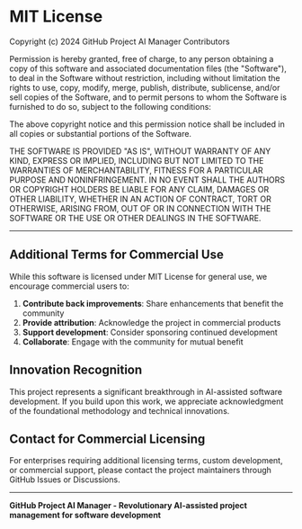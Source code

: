 # MIT License

Copyright (c) 2024 GitHub Project AI Manager Contributors

Permission is hereby granted, free of charge, to any person obtaining a copy
of this software and associated documentation files (the "Software"), to deal
in the Software without restriction, including without limitation the rights
to use, copy, modify, merge, publish, distribute, sublicense, and/or sell
copies of the Software, and to permit persons to whom the Software is
furnished to do so, subject to the following conditions:

The above copyright notice and this permission notice shall be included in all
copies or substantial portions of the Software.

THE SOFTWARE IS PROVIDED "AS IS", WITHOUT WARRANTY OF ANY KIND, EXPRESS OR
IMPLIED, INCLUDING BUT NOT LIMITED TO THE WARRANTIES OF MERCHANTABILITY,
FITNESS FOR A PARTICULAR PURPOSE AND NONINFRINGEMENT. IN NO EVENT SHALL THE
AUTHORS OR COPYRIGHT HOLDERS BE LIABLE FOR ANY CLAIM, DAMAGES OR OTHER
LIABILITY, WHETHER IN AN ACTION OF CONTRACT, TORT OR OTHERWISE, ARISING FROM,
OUT OF OR IN CONNECTION WITH THE SOFTWARE OR THE USE OR OTHER DEALINGS IN THE
SOFTWARE.

---

## Additional Terms for Commercial Use

While this software is licensed under MIT License for general use, we encourage commercial users to:

1. **Contribute back improvements**: Share enhancements that benefit the community
2. **Provide attribution**: Acknowledge the project in commercial products
3. **Support development**: Consider sponsoring continued development
4. **Collaborate**: Engage with the community for mutual benefit

## Innovation Recognition

This project represents a significant breakthrough in AI-assisted software development. If you build upon this work, we appreciate acknowledgment of the foundational methodology and technical innovations.

## Contact for Commercial Licensing

For enterprises requiring additional licensing terms, custom development, or commercial support, please contact the project maintainers through GitHub Issues or Discussions.

---

**GitHub Project AI Manager - Revolutionary AI-assisted project management for software development**